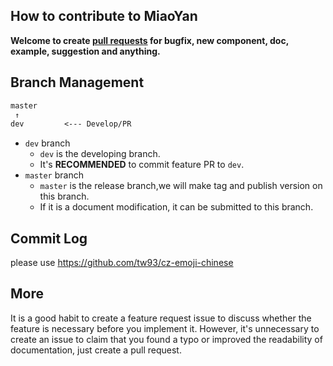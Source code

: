 ## How to contribute to MiaoYan

**Welcome to create [pull requests](https://github.com/tw93/MiaoYan/compare/) for bugfix, new component, doc, example, suggestion and anything.**

## Branch Management

```txt
master
 ↑
dev         <--- Develop/PR
```

- `dev` branch
  - `dev` is the developing branch.
  - It's **RECOMMENDED** to commit feature PR to `dev`.
- `master` branch
  - `master` is the release branch,we will make tag and publish version on this branch.
  - If it is a document modification, it can be submitted to this branch.

## Commit Log

please use <https://github.com/tw93/cz-emoji-chinese>

## More

It is a good habit to create a feature request issue to discuss whether the feature is necessary before you implement it. However, it's unnecessary to create an issue to claim that you found a typo or improved the readability of documentation, just create a pull request.
